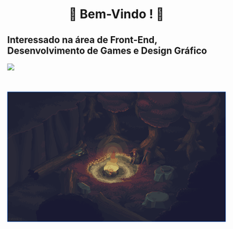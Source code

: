 <h1 align="center">🌃 Bem-Vindo ! 💙</h1>
<div><h2 align="left">Interessado na área de Front-End, Desenvolvimento de Games e Design Gráfico</h2></div>
       <div>
    <a href="https://www.behance.net/danielsatiro" target="_blank"><img src="https://img.shields.io/badge/-Behance-blue?style=for-the-badge&logo=behance&logoColor=white" target="_blank"></a>
    </div>
    
##
     
 <div align="center"><br>
 <a href="https://www.behance.net/gallery/43911835/Lonely-fire" target="_blank"><img height="300px" alt="gif" src="campfire2.gif" target="_blank"></a>
</div>
